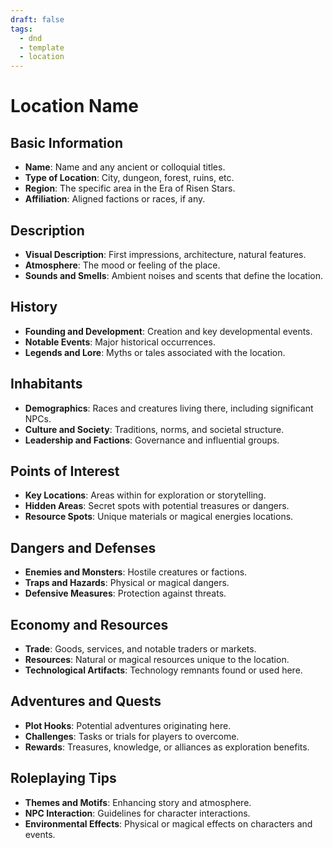 ```yaml
---
draft: false
tags:
  - dnd
  - template
  - location
---
```

# Location Name

## Basic Information
- **Name**: Name and any ancient or colloquial titles.
- **Type of Location**: City, dungeon, forest, ruins, etc.
- **Region**: The specific area in the Era of Risen Stars.
- **Affiliation**: Aligned factions or races, if any.

## Description
- **Visual Description**: First impressions, architecture, natural features.
- **Atmosphere**: The mood or feeling of the place.
- **Sounds and Smells**: Ambient noises and scents that define the location.

## History
- **Founding and Development**: Creation and key developmental events.
- **Notable Events**: Major historical occurrences.
- **Legends and Lore**: Myths or tales associated with the location.

## Inhabitants
- **Demographics**: Races and creatures living there, including significant NPCs.
- **Culture and Society**: Traditions, norms, and societal structure.
- **Leadership and Factions**: Governance and influential groups.

## Points of Interest
- **Key Locations**: Areas within for exploration or storytelling.
- **Hidden Areas**: Secret spots with potential treasures or dangers.
- **Resource Spots**: Unique materials or magical energies locations.

## Dangers and Defenses
- **Enemies and Monsters**: Hostile creatures or factions.
- **Traps and Hazards**: Physical or magical dangers.
- **Defensive Measures**: Protection against threats.

## Economy and Resources
- **Trade**: Goods, services, and notable traders or markets.
- **Resources**: Natural or magical resources unique to the location.
- **Technological Artifacts**: Technology remnants found or used here.

## Adventures and Quests
- **Plot Hooks**: Potential adventures originating here.
- **Challenges**: Tasks or trials for players to overcome.
- **Rewards**: Treasures, knowledge, or alliances as exploration benefits.

## Roleplaying Tips
- **Themes and Motifs**: Enhancing story and atmosphere.
- **NPC Interaction**: Guidelines for character interactions.
- **Environmental Effects**: Physical or magical effects on characters and events.
